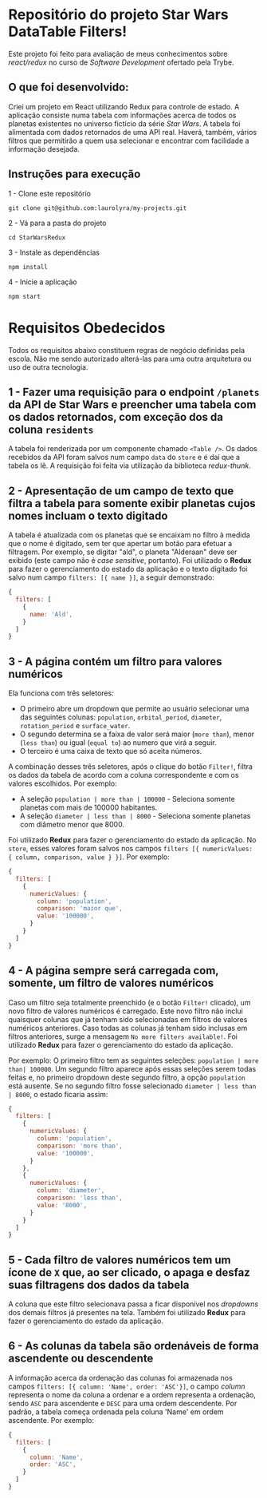 # Repositório do projeto Star Wars DataTable Filters!

Este projeto foi feito para avaliação de meus conhecimentos sobre _react/redux_ no curso de _Software Development_ ofertado pela Trybe.

## O que foi desenvolvido:

Criei um projeto em React utilizando Redux para controle de estado. A aplicação consiste numa tabela com informações acerca de todos os planetas existentes no universo fictício da série _Star Wars_. A tabela foi alimentada com dados retornados de uma API real. Haverá, também, vários filtros que permitirão a quem usa selecionar e encontrar com facilidade a informação desejada.

## Instruções para execução

1 - Clone este repositório

`git clone git@github.com:laurolyra/my-projects.git`

2 - Vá para a pasta do projeto

`cd StarWarsRedux`

3 - Instale as dependências

`npm install`

4 - Inicie a aplicação

`npm start`

# Requisitos Obedecidos

Todos os requisitos abaixo constituem regras de negócio definidas pela escola. Não me sendo autorizado alterá-las para uma outra arquitetura ou uso de outra tecnologia.

## 1 - Fazer uma requisição para o endpoint `/planets` da API de Star Wars e preencher uma tabela com os dados retornados, com exceção dos da coluna `residents`

A tabela foi renderizada por um componente chamado `<Table />`. Os dados recebidos da API foram salvos num campo `data` do `store` e é daí que a tabela os lê. A requisição foi feita via utilização da biblioteca _redux-thunk_.

## 2 - Apresentação de um campo de texto que filtra a tabela para somente exibir planetas cujos nomes incluam o texto digitado

A tabela é atualizada com os planetas que se encaixam no filtro à medida que o nome é digitado, sem ter que apertar um botão para efetuar a filtragem. Por exemplo, se digitar "ald", o planeta "Alderaan" deve ser exibido (este campo não é _case sensitive_, portanto). Foi utilizado o **Redux** para fazer o gerenciamento do estado da aplicação e o texto digitado foi salvo num campo `filters: [{ name }]`, a seguir demonstrado:

```javascript
{
  filters: [
    {
      name: 'Ald',
    }
  ]
}
```

## 3 - A página contém um filtro para valores numéricos

Ela funciona com três seletores:

  - O primeiro abre um dropdown que permite ao usuário selecionar uma das seguintes colunas: `population`, `orbital_period`, `diameter`, `rotation_period` e `surface_water`.
  - O segundo determina se a faixa de valor será maior (`more than`), menor (`less than`) ou igual (`equal to`) ao numero que virá a seguir.
  - O terceiro é uma caixa de texto que só aceita números.

A combinação desses três seletores, após o clique do botão `Filter!`, filtra os dados da tabela de acordo com a coluna correspondente e com os valores escolhidos. Por exemplo:
  - A seleção `population | more than | 100000` - Seleciona somente planetas com mais de 100000 habitantes.
  - A seleção `diameter | less than | 8000` - Seleciona somente planetas com diâmetro menor que 8000.

Foi utilizado **Redux** para fazer o gerenciamento do estado da aplicação. No `store`, esses valores foram salvos nos campos `filters [{ numericValues: { column, comparison, value } }]`. Por exemplo:

```javascript
{
  filters: [
    {
      numericValues: {
        column: 'population',
        comparison: 'maior que',
        value: '100000',
      }
    }
  ]
}
```

## 4 - A página sempre será carregada com, somente, um filtro de valores numéricos

Caso um filtro seja totalmente preenchido (e o botão `Filter!` clicado), um novo filtro de valores numéricos é carregado. Este novo filtro não inclui quaisquer colunas que já tenham sido selecionadas em filtros de valores numéricos anteriores. Caso todas as colunas já tenham sido inclusas em filtros anteriores, surge a mensagem `No more filters available!`. Foi utilizado **Redux** para fazer o gerenciamento do estado da aplicação.

Por exemplo: O primeiro filtro tem as seguintes seleções: `population | more than| 100000`. Um segundo filtro aparece após essas seleções serem todas feitas e, no primeiro dropdown deste segundo filtro, a opção `population` está ausente. Se no segundo filtro fosse selecionado `diameter | less than | 8000`, o estado ficaria assim:

```javascript
{
  filters: [
    {
      numericValues: {
        column: 'population',
        comparison: 'more than',
        value: '100000',
      }
    },
    {
      numericValues: {
        column: 'diameter',
        comparison: 'less than',
        value: '8000',
      }
    }
  ]
}
```


## 5 - Cada filtro de valores numéricos tem um ícone de `X` que, ao ser clicado, o apaga e desfaz suas filtragens dos dados da tabela

A coluna que este filtro selecionava passa a ficar disponível nos _dropdowns_ dos demais filtros já presentes na tela. Também foi utilizado **Redux** para fazer o gerenciamento do estado da aplicação.

## 6 - As colunas da tabela são ordenáveis de forma ascendente ou descendente

A informação acerca da ordenação das colunas foi armazenada nos campos `filters: [{ column: 'Name', order: 'ASC'}]`, o campo _column_ representa o nome da coluna a ordenar e a ordem representa a ordenação, sendo `ASC` para ascendente e `DESC` para uma ordem descendente. Por padrão, a tabela começa ordenada pela coluna 'Name' em ordem ascendente. Por exemplo:

```javascript
{
  filters: [
    {
      column: 'Name',
      order: 'ASC',
    }
  ]
}
```